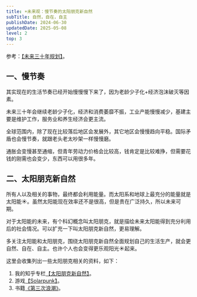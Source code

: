 ```yaml
---
title: ☀️未来观：慢节奏的太阳朋克新自然
subTitle: 自然，自在，自主
publishDate: 2024-06-30
updatedDate: 2025-05-08
level: 2
top: 3
---
```


参考：[【未来三十年规划】](/life/未来三十年规划)。

## 一、慢节奏

其实现在的生活节奏已经开始慢慢慢下来了，因为老龄少子化+经济泡沫破灭等因素。

未来三十年会继续老龄少子化，经济和消费萎靡不振，工业产能慢慢减少，基建主要是维护工作，服务业和养生经济会更主流。

全球范围内，除了现在比较落后地区会发展外，其它地区会慢慢趋向平稳。国际矛盾也会慢节奏，就跟老头老太吵架一样慢慢磨。

通胀会变慢甚至通缩，但青年劳动力价格会比较高，钱肯定是比较难挣，但需要花钱的刚需也会变少，东西可以用很多年。

## 二、太阳朋克新自然

所有人以及相关的事物，最终都会利用能量。而太阳系和地球上最充分的能量就是太阳能☀️。虽然太阳能现在效率还不是很高，但是贵在广泛持久，所以未来可期。

对于太阳能的未来，有个科幻概念叫太阳朋克，就是描绘未来太阳能得到充分利用后的社会情况。可以扩充一下叫太阳朋克新自然，更易理解。

多关注太阳能和太阳朋克，围绕太阳朋克新自然全面规划自己的生活生产，就会更自然、自在、自主。也许个人也会变得更乐观阳光☀️起来。

这里会收集列出一些太阳朋克相关的资料，如下：

1. 我的知乎专栏[【太阳朋克新自然】](https://www.zhihu.com/column/c_1465779376176082945)。
2. 游戏[【Solarpunk】](https://store.steampowered.com/app/1805110/Solarpunk/)。
3. 书籍[《第三次浪潮》](https://book.douban.com/subject/27609837/)。
